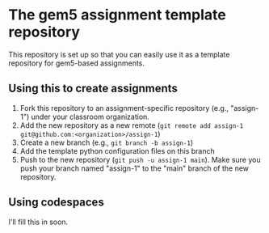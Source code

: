 # The gem5 assignment template repository

This repository is set up so that you can easily use it as a template repository for gem5-based assignments.

## Using this to create assignments

1. Fork this repository to an assignment-specific repository (e.g., "assign-1") under your classroom organization.
2. Add the new repository as a new remote (`git remote add assign-1 git@github.com:<organization>/assign-1`)
3. Create a new branch (e.g., `git branch -b assign-1`)
4. Add the template python configuration files on this branch
5. Push to the new repository (`git push -u assign-1 main`). Make sure you push your branch named "assign-1" to the "main" branch of the new repository.

## Using codespaces

I'll fill this in soon.